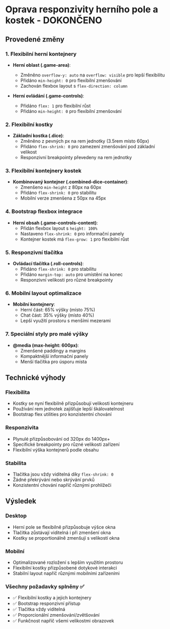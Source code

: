 # Oprava responzivity herního pole a kostek - DOKONČENO

## Provedené změny

### 1. Flexibilní herní kontejnery
- **Herní oblast (.game-area)**: 
  - Změněno `overflow-y: auto` na `overflow: visible` pro lepší flexibilitu
  - Přidáno `min-height: 0` pro flexibilní zmenšování
  - Zachován flexbox layout s `flex-direction: column`

- **Herní ovládání (.game-controls)**:
  - Přidáno `flex: 1` pro flexibilní růst
  - Přidáno `min-height: 0` pro flexibilní zmenšování

### 2. Flexibilní kostky
- **Základní kostka (.dice)**:
  - Změněno z pevných px na rem jednotky (3.5rem místo 60px)
  - Přidáno `flex-shrink: 0` pro zamezení zmenšování pod základní velikost
  - Responzivní breakpointy převedeny na rem jednotky

### 3. Flexibilní kontejnery kostek
- **Kombinovaný kontejner (.combined-dice-container)**:
  - Zmenšeno `min-height` z 80px na 60px
  - Přidáno `flex-shrink: 0` pro stabilitu
  - Mobilní verze zmenšena z 50px na 45px

### 4. Bootstrap flexbox integrace
- **Herní obsah (.game-controls-content)**:
  - Přidán flexbox layout s `height: 100%`
  - Nastaveno `flex-shrink: 0` pro informační panely
  - Kontejner kostek má `flex-grow: 1` pro flexibilní růst

### 5. Responzivní tlačítka
- **Ovládací tlačítka (.roll-controls)**:
  - Přidáno `flex-shrink: 0` pro stabilitu
  - Přidáno `margin-top: auto` pro umístění na konec
  - Responzivní velikosti pro různé breakpointy

### 6. Mobilní layout optimalizace
- **Mobilní kontejnery**: 
  - Herní část: 65% výšky (místo 75%)
  - Chat část: 35% výšky (místo 40%)
  - Lepší využití prostoru s menšími mezerami

### 7. Speciální styly pro malé výšky
- **@media (max-height: 600px)**:
  - Zmenšené paddingy a margins
  - Kompaktnější informační panely
  - Menší tlačítka pro úsporu místa

## Technické výhody

### Flexibilita
- Kostky se nyní flexibilně přizpůsobují velikosti kontejneru
- Používání rem jednotek zajišťuje lepší škálovatelnost
- Bootstrap flex utilities pro konzistentní chování

### Responzivita
- Plynulé přizpůsobování od 320px do 1400px+
- Specifické breakpointy pro různé velikosti zařízení
- Flexibilní výška kontejnerů podle obsahu

### Stabilita
- Tlačítka jsou vždy viditelná díky `flex-shrink: 0`
- Žádné překrývání nebo skrývání prvků
- Konzistentní chování napříč různými prohlížeči

## Výsledek

### Desktop
- Herní pole se flexibilně přizpůsobuje výšce okna
- Tlačítka zůstávají viditelná i při zmenšení okna
- Kostky se proportionálně zmenšují s velikostí okna

### Mobilní
- Optimalizované rozložení s lepším využitím prostoru
- Flexibilní kostky přizpůsobené dotykové interakci
- Stabilní layout napříč různými mobilními zařízeními

### Všechny požadavky splněny ✅
- ✅ Flexibilní kostky a jejich kontejnery
- ✅ Bootstrap responzivní přístup
- ✅ Tlačítka vždy viditelná
- ✅ Proporcionální zmenšování/zvětšování
- ✅ Funkčnost napříč všemi velikostmi obrazovek
